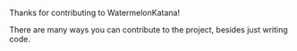 Thanks for contributing to WatermelonKatana!

There are many ways you can contribute to the project, besides just writing code.